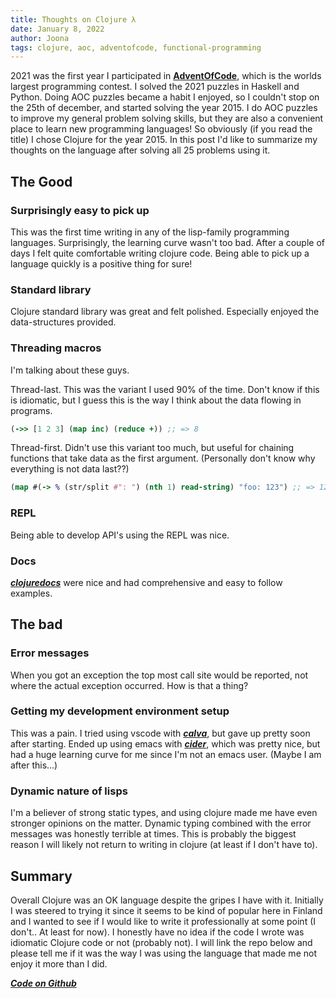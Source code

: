 ```yaml
---
title: Thoughts on Clojure λ
date: January 8, 2022
author: Joona
tags: clojure, aoc, adventofcode, functional-programming
---
```


2021 was the first year I participated in [**AdventOfCode**](https://adventofcode.com/), which is the worlds largest programming contest. I solved the 2021 puzzles in Haskell and Python. Doing AOC puzzles became a habit I enjoyed, so I couldn't stop on the 25th of december, and started solving the year 2015. I do AOC puzzles to improve my general problem solving skills, but they are also a convenient place to learn new programming languages! So obviously (if you read the title) I chose Clojure for the year 2015. In this post I'd like to summarize my thoughts on the language after solving all 25 problems using it.

## The Good

### Surprisingly easy to pick up
This was the first time writing in any of the lisp-family programming languages. Surprisingly, the learning curve wasn't too bad. After a couple of days I felt quite comfortable writing clojure code. Being able to pick up a language quickly is a positive thing for sure!

### Standard library
Clojure standard library was great and felt polished. Especially enjoyed the data-structures provided.

### Threading macros
I'm talking about these guys.

Thread-last. This was the variant I used 90% of the time. Don't know if this is idiomatic, but I guess this is the way I think about the data flowing in programs.
```clojure
(->> [1 2 3] (map inc) (reduce +)) ;; => 8
```

Thread-first. Didn't use this variant too much, but useful for chaining functions that take data as the first argument. (Personally don't know why everything is not data last??)
```clojure
(map #(-> % (str/split #": ") (nth 1) read-string) "foo: 123") ;; => 123
```

### REPL
Being able to develop API's using the REPL was nice.

### Docs
[***clojuredocs***](https://clojuredocs.org/) were nice and had comprehensive and easy to follow examples.

## The bad

### Error messages
When you got an exception the top most call site would be reported, not where the actual exception occurred. How is that a thing?

### Getting my development environment setup
This was a pain. I tried using vscode with [***calva***](https://calva.io/), but gave up pretty soon after starting. Ended up using emacs with [***cider***](https://cider.mx/), which was pretty nice, but had a huge learning curve for me since I'm not an emacs user. (Maybe I am after this...)

### Dynamic nature of lisps
I'm a believer of strong static types, and using clojure made me have even stronger opinions on the matter. Dynamic typing combined with the error messages was honestly terrible at times. This is probably the biggest reason I will likely not return to writing in clojure (at least if I don't have to).

## Summary
Overall Clojure was an OK language despite the gripes I have with it. Initially I was steered to trying it since it seems to be kind of popular here in Finland and I wanted to see if I would like to write it professionally at some point (I don't.. At least for now). I honestly have no idea if the code I wrote was idiomatic Clojure code or not (probably not). I will link the repo below and please tell me if it was the way I was using the language that made me not enjoy it more than I did.

[***Code on Github***](https://github.com/japiirainen/aoc-2015)
